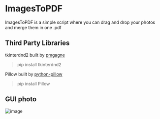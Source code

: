 # ImagesToPDF

ImagesToPDF is a simple script where you can drag and drop your photos and merge them in one .pdf



## Third Party Libraries 

tkinterdnd2 built by [pmgagne](https://github.com/pmgagne/tkinterdnd2)
> pip install tkinterdnd2

Pillow built by [python-pillow](https://github.com/python-pillow/Pillow)
> pip install Pillow

## GUI photo
![image](https://user-images.githubusercontent.com/83074263/205291003-f36dbeb3-b3f8-4f11-a9b4-e74671fbcae2.png)
